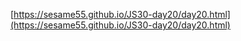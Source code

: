 [https://sesame55.github.io/JS30-day20/day20.html](https://sesame55.github.io/JS30-day20/day20.html)
